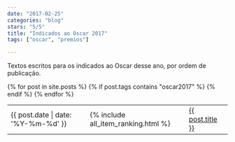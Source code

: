 ```yaml
---
date: "2017-02-25"
categories: "blog"
stars: "5/5"
title: "Indicados ao Oscar 2017"
tags: ["oscar", "premios"]

---
```

Textos escritos para os indicados ao Oscar desse ano, por ordem de publicação.

<table>
{% for post in site.posts %}
{% if post.tags contains "oscar2017" %}
<tr><td>{{ post.date | date: '%Y-%m-%d' }}</td><td>{% include all_item_ranking.html %}</td><td><a href="{{ post.url }}">{{ post.title }}</a></td></tr>
{% endif %}
{% endfor %}
</table>
